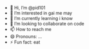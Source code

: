- 👋 Hi, I’m @pid101
- 👀 I’m interested in gai me may
- 🌱 I’m currently learning i know
- 💞️ I’m looking to collaborate on code 
- 📫 How to reach me 
- 😄 Pronouns: ...
- ⚡ Fun fact: eat

<!---
pid101/pid101 is a ✨ special ✨ repository because its `README.md` (this file) appears on your GitHub profile.
You can click the Preview link to take a look at your changes.
--->
